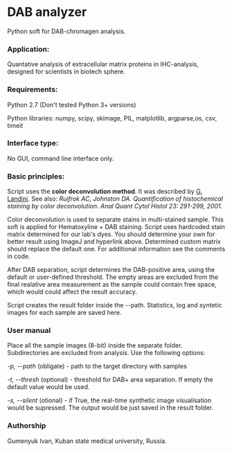 # DAB analyzer
Python soft for DAB-chromagen analysis.

### Application:
Quantative analysis of extracellular matrix proteins in IHC-analysis, designed for scientists in biotech sphere. 

### Requirements:
Python 2.7 (Don't tested Python 3+ versions)

Python libraries: numpy, scipy, skimage, PIL, matplotlib, argparse,os, csv, timeit

### Interface type:
No GUI, command line interface only.

### Basic principles:
Script uses the **color deconvolution method**. It was described by [G. Landini](http://www.mecourse.com/landinig/software/cdeconv/cdeconv.html). See also: *Ruifrok AC, Johnston DA. Quantification of histochemical staining by color deconvolution. Anal Quant Cytol Histol 23: 291-299, 2001.*

Color deconvolution is used to separate stains in multi-stained sample. This soft is applied for Hematoxyline + DAB staining. Script uses hardcoded stain matrix determined for our lab's dyes. You should determine your own for better result using ImageJ and hyperlink above. Determined custom matrix should replace the default one. For additional information see the comments in code.

After DAB separation, script determines the DAB-positive area, using the default or user-defined threshold. The empty areas are excluded from the final realative area measurement as the sample could contain free space, which would could affect the result accuracy.

Script creates the result folder inside the --path. Statistics, log and syntetic images for each sample are saved here.
### User manual
Place all the sample images (8-bit) inside the separate folder. Subdirectories are excluded from analysis. Use the following options:

*-p, --path* (obligate) - path to the target directory with samples

*-t, --thresh* (optional) - threshold for DAB+ area separation. If empty the default value would be used.

*-s, --silent* (otional) - if True, the real-time synthetic image visualisation would be supressed. The output would be just saved in the result folder.

### Authorship
Gumenyuk Ivan, Kuban state medical university, Russia.
